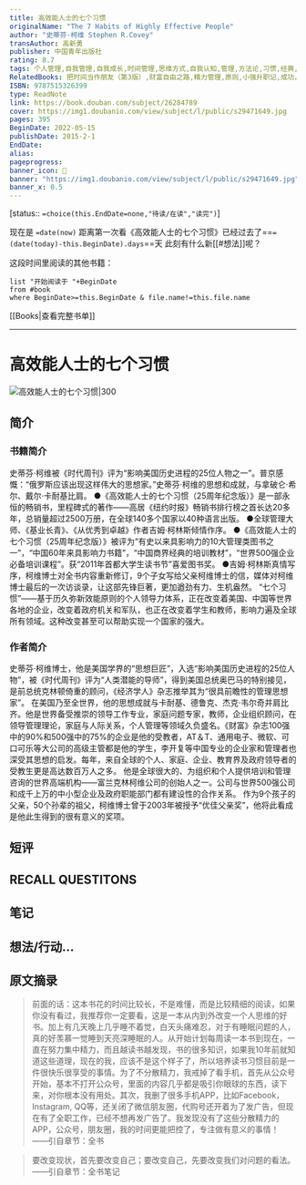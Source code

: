 ```yaml
---
title: 高效能人士的七个习惯
originalName: "The 7 Habits of Highly Effective People"
author: "史蒂芬·柯维 Stephen R.Covey"
transAuthor: 高新勇
publisher: 中国青年出版社
rating: 8.7
tags: 个人管理,自我管理,自我成长,时间管理,思维方式,自我认知,管理,方法论,习惯,经典,book
RelatedBooks: 把时间当作朋友（第3版）,财富自由之路,精力管理,原则,小强升职记,成功，动机与目标,掌控习惯,终身成长,第五项修炼①,高绩效教练
ISBN: 9787515326399
type: ReadNote
link: https://book.douban.com/subject/26284789
cover: https://img1.doubanio.com/view/subject/l/public/s29471649.jpg
pages: 395
BeginDate: 2022-05-15
publishDate: 2015-2-1
EndDate:
alias:
pageprogress:
banner_icon: 📖
banner: "https://img1.doubanio.com/view/subject/l/public/s29471649.jpg"
banner_x: 0.5
---
```

[status:: `=choice(this.EndDate=none,"待读/在读","读完")`]

现在是 `=date(now)`
距离第一次看《高效能人士的七个习惯》已经过去了==`=(date(today)-this.BeginDate).days`==天
此刻有什么新[[#想法]]呢？


这段时间里阅读的其他书籍：

```dataview
list "开始阅读于 "+BeginDate
from #book 
where BeginDate>=this.BeginDate & file.name!=this.file.name
```

[[Books|查看完整书单]]

---
# 高效能人士的七个习惯

![高效能人士的七个习惯|300](https://img1.doubanio.com/view/subject/l/public/s29471649.jpg)

## 简介
### 书籍简介

史蒂芬·柯维被《时代周刊》评为“影响美国历史进程的25位人物之一”。普京感慨：“俄罗斯应该出现这样伟大的思想家。”史蒂芬·柯维的思想和成就，与拿破仑·希尔、戴尔·卡耐基比肩。
●《高效能人士的七个习惯（25周年纪念版）》是一部永恒的畅销书，里程碑式的著作——高居《纽约时报》畅销书排行榜之首长达20多年，总销量超过2500万册，在全球140多个国家以40种语言出版。
●全球管理大师、《基业长青》、《从优秀到卓越》作者吉姆·柯林斯倾情作序。
●《高效能人士的七个习惯（25周年纪念版）》被评为“有史以来具影响力的10大管理类图书之一”，“中国60年来具影响力书籍”，“中国商界经典的培训教材”，“世界500强企业必备培训课程”。获“2011年首都大学生读书节”喜爱图书奖。
●吉姆·柯林斯真情写序，柯维博士对全书内容重新修订，9个子女写给父亲柯维博士的信，媒体对柯维博士最后的一次访谈录，让这部先锋巨著，更加遒劲有力、生机盎然。
“七个习惯”——基于历久弥新效能原则的个人领导力体系，正在改变着美国、中国等世界各地的企业，改变着政府机关和军队，也正在改变着学生和教师，影响力遍及全球所有领域。这种改变甚至可以帮助实现一个国家的强大。


### 作者简介

史蒂芬·柯维博士，他是美国学界的“思想巨匠”，入选“影响美国历史进程的25位人物”，被《时代周刊》评为“人类潜能的导师”，得到美国总统奥巴马的特别接见，是前总统克林顿倚重的顾问，《经济学人》杂志推举其为“很具前瞻性的管理思想家”。
在美国乃至全世界，他的思想成就与卡耐基、德鲁克、杰克·韦尔奇并肩比齐。他是世界备受推崇的领导工作专业，家庭问题专家，教师，企业组织顾问，在领导管理理论，家庭与人际关系，个人管理等领域久负盛名。《财富》杂志100强中的90%和500强中的75%的企业是他的受教者，AT＆T、通用电子、微软、可口可乐等大公司的高级主管都是他的学生，李开复等中国专业的企业家和管理者也深受其思想的启发。每年，来自全球的个人、家庭、企业、教育界及政府领导者的受教生更是高达数百万人之多。
他是全球很大的、为组织和个人提供培训和管理咨询的世界高端机构——富兰克林柯维公司的创始人之一。公司与世界500强公司和成千上万的中小型企业及政府职能部门都有建设性的合作关系。
作为9个孩子的父亲，50个孙辈的祖父，柯维博士曾于2003年被授予“优佳父亲奖”，他将此看成是他此生得到的很有意义的奖项。


## 短评

## RECALL QUESTITONS

## 笔记

## 想法/行动...

## 原文摘录
> 前面的话：这本书花的时间比较长，不是难懂，而是比较精细的阅读，如果你没有看过，我推荐你一定要看，这是一本从内到外改变一个人思维的好书。加上有几天晚上几乎睡不着觉，白天头痛难忍，对于有睡眠问题的人，真的好羡慕一觉睡到天亮深睡眠的人。从开始计划每周读一本书到现在，一直在努力集中精力，而且越读书越发现，书的很多知识，如果我10年前就知道这些道理，现在的我，应该不是这个样子了，所以培养读书习惯目前是一件很快乐很享受的事情。为了不分散精力，我戒掉了看手机，首先从公众号开始，基本不打开公众号，里面的内容几乎都是吸引你眼球的东西，读下来，对你根本没有用处。其次，我删了很多手机APP，比如Facebook，Instagram, QQ等，还关闭了微信朋友圈，代购号还开着为了发广告，但现在有了全职工作，已经不想再发广告了。我发现没有了这些分散精力的APP，公众号，朋友圈，我的时间更能把控了，专注做有意义的事情！
——引自章节：全书

> 要改变现状，首先要改变自己；要改变自己，先要改变我们对问题的看法。
——引自章节：全书笔记

## 
